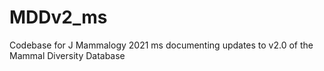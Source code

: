# MDDv2_ms
Codebase for J Mammalogy 2021 ms documenting updates to v2.0 of the Mammal Diversity Database
